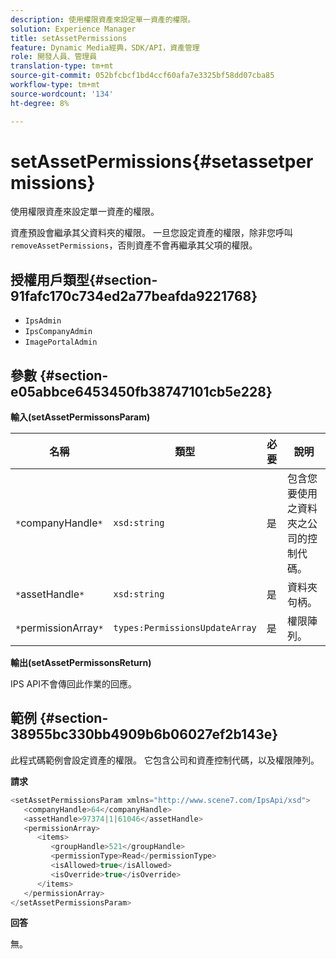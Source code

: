 ```yaml
---
description: 使用權限資產來設定單一資產的權限。
solution: Experience Manager
title: setAssetPermissions
feature: Dynamic Media經典，SDK/API，資產管理
role: 開發人員、管理員
translation-type: tm+mt
source-git-commit: 052bfcbcf1bd4ccf60afa7e3325bf58dd07cba85
workflow-type: tm+mt
source-wordcount: '134'
ht-degree: 8%

---
```



# setAssetPermissions{#setassetpermissions}

使用權限資產來設定單一資產的權限。

資產預設會繼承其父資料夾的權限。 一旦您設定資產的權限，除非您呼叫`removeAssetPermissions`，否則資產不會再繼承其父項的權限。

## 授權用戶類型{#section-91fafc170c734ed2a77beafda9221768}

* `IpsAdmin`
* `IpsCompanyAdmin`
* `ImagePortalAdmin`

## 參數 {#section-e05abbce6453450fb38747101cb5e228}

**輸入(setAssetPermissonsParam)**

| 名稱 | 類型 | 必要 | 說明 |
|---|---|---|---|
| `*`companyHandle`*` | `xsd:string` | 是 | 包含您要使用之資料夾之公司的控制代碼。 |
| `*`assetHandle`*` | `xsd:string` | 是 | 資料夾句柄。 |
| `*`permissionArray`*` | `types:PermissionsUpdateArray` | 是 | 權限陣列。 |

**輸出(setAssetPermissonsReturn)**

IPS API不會傳回此作業的回應。

## 範例 {#section-38955bc330bb4909b6b06027ef2b143e}

此程式碼範例會設定資產的權限。 它包含公司和資產控制代碼，以及權限陣列。

**請求**

```java
<setAssetPermissionsParam xmlns="http://www.scene7.com/IpsApi/xsd">
   <companyHandle>64</companyHandle>
   <assetHandle>97374|1|61046</assetHandle>
   <permissionArray>
      <items>
         <groupHandle>521</groupHandle>
         <permissionType>Read</permissionType>
         <isAllowed>true</isAllowed>
         <isOverride>true</isOverride>
      </items>
   </permissionArray>
</setAssetPermissionsParam>
```

**回答**

無。
